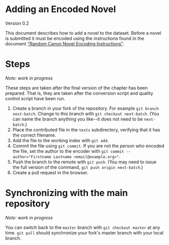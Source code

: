 Adding an Encoded Novel
=======================

Version 0.2

This document describes how to add a novel to the dataset. Before a novel is
submitted it must be encoded using the instructions found in the document
["Random Canon Novel Encoding Instructions"](novel-encoding-instructions.md).

Steps
=====

*Note: work in progress*

These steps are taken after the final version of the chapter has been prepared. That is, they are taken after the conversion script and quality control script have been run.

1.	Create a branch in your fork of the repository. For example ``git branch next-batch``. Change to this branch with ``git checkout next-batch``. (You can name the branch anything you like--it does not need to be ``next-batch``.)
2.	Place the contributed file in the ``texts`` subdirectory, verifying that it has the correct filename.
3.	Add the file to the working index with ``git add``.
4.	Commit the file using ``git commit``. If you are not the person who encoded the file, set the author to the encoder with ``git commit --author="Firstname Lastname <email@example.org>"``.
5.	Push the branch to the remote with ``git push``. (You may need to issue the full version of the command, ``git push origin next-batch``.)
6.	Create a pull request in the browser.

Synchronizing with the main repository
======================================

*Note: work in progress*

You can switch back to the ``master`` branch with ``git checkout master`` at any time. ``git pull`` should synchronize your fork's master branch with your local branch.
